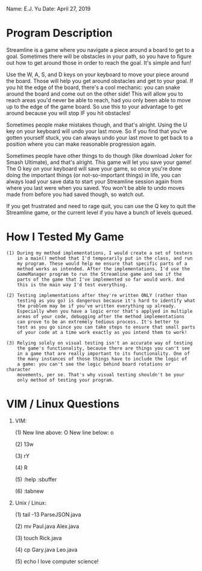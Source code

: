 Name: E.J. Yu
Date: April 27, 2019

# Program Description

Streamline is a game where you navigate a piece around a board to get
to a goal. Sometimes there will be obstacles in your path, so you have
to figure out how to get around those in order to reach the goal. It's
simple and fun!

Use the W, A, S, and D keys on your keyboard to move your piece around
the board. Those will help you get around obstacles and get to your goal.
If you hit the edge of the board, there's a cool mechanic: you can snake
around the board and come out on the other side! This will allow you to 
reach areas you'd never be able to reach, had you only been able to move
up to the edge of the game board. So use this to your advantage to get
around because you will stop IF you hit obstacles!

Sometimes people make mistakes though, and that's alright. Using the U key
on your keyboard will undo your last move. So if you find that you've
gotten yourself stuck, you can always undo your last move to get back to a
position where you can make reasonable progression again.

Sometimes people have other things to do though (like download Joker for
Smash Ultimate), and that's alright. This game will let you save your game!
The O key on your keyboard will save your game, so once you're done
doing the important things (or not-so-important things) in life, you can
always load your save data to start your Streamline session again from 
where you last were when you saved. You won't be able to undo moves made
from before you had saved though, so watch out.

If you get frustrated and need to rage quit, you can use the Q key to 
quit the Streamline game, or the current level if you have a bunch
of levels queued.

# How I Tested My Game

    (1) During my method implementations, I would create a set of testers
        in a main() method that I'd temporarily put in the class, and run
        my program. These would help me ensure that specific parts of a 
        method works as intended. After the implementations, I'd use the
        GameManager program to run the Streamline game and see if the
        parts of the game that I've implemented so far would work. And
        this is the main way I'd test everything. 

    (2) Testing implementations after they're written ONLY (rather than
        testing as you go) is dangerous because it's hard to identify what
        the problem may be if you've written everything up already.
        Especially when you have a logic error that's applyed in multiple
        areas of your code, debugging after the method implementations
        can prove to be an extremely tedious process. It's better to
        test as you go since you can take steps to ensure that small parts
        of your code at a time work exactly as you intend them to work!

    (3) Relying solely on visual testing isn't an accurate way of testing
        the game's functionality, because there are things you can't see
        in a game that are really important to its functionality. One of
        the many instances of those things have to include the logic of 
        a game: you can't see the logic behind board rotations or character
        movements, per se. That's why visual testing shouldn't be your
        only method of testing your program.

# VIM / Linux Questions

1. VIM:

    (1) New line above: O
        New line below: o

    (2) 13w

    (3) rY

    (4) R

    (5) :help :sbuffer

    (6) :tabnew

2. Unix / Linux:

    (1) tail -13 ParseJSON.java

    (2) mv Paul.java Alex.java

    (3) touch Rick.java

    (4) cp Gary.java Leo.java

    (5) echo I love computer science!
